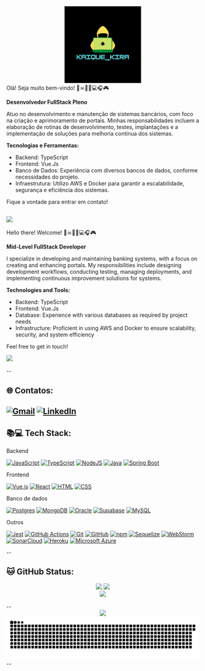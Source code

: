 <div align="center">
<img src ="https://github.com/kaique-kira/TreinamentoSpring/blob/main/imagens/1.png" width="200px"> 
</div>

<div>
Olá! Seja muito bem-vindo! 👾☠🐉🦖💻🎧🎮


<b>Desenvolvedor FullStack Pleno</b>

Atuo no desenvolvimento e manutenção de sistemas bancários, com foco na criação e aprimoramento de portais. Minhas responsabilidades incluem a elaboração de rotinas de desenvolvimento, testes, implantações e a implementação de soluções para melhoria contínua dos sistemas.

<b>Tecnologias e Ferramentas:</b>

<ul>
<li>Backend: TypeScript</li>
<li>Frontend: Vue.Js</li>
<li>Banco de Dados: Experiência com diversos bancos de dados, conforme necessidades do projeto.</li>
<li>Infraestrutura: Utilizo AWS e Docker para garantir a escalabilidade, segurança e eficiência dos sistemas.</li>
</ul>


Fique a vontade para entrar em contato!

##

<p align="rigth">
 <img width="300" src="https://github.com/kaique-kira/kaique-kira/assets/83593559/9c25de69-74e8-4355-a5bf-871616645a84">
</p> Hello there! Welcome! 👾☠🐉🦖💻🎧🎮


<b>Mid-Level FullStack Developer</b>

I specialize in developing and maintaining banking systems, with a focus on creating and enhancing portals. My responsibilities include designing development workflows, conducting testing, managing deployments, and implementing continuous improvement solutions for systems.

<b>Technologies and Tools:</b>
<ul>
<li>Backend: TypeScript</li>
<li>Frontend: Vue.Js</li>
<li>Database: Experience with various databases as required by project needs</li>
<li>Infrastructure: Proficient in using AWS and Docker to ensure scalability, security, and system efficiency</li>
</ul>

Feel free to get in touch!

<img width="100" src="https://github.com/kaique-kira/kaique-kira/assets/83593559/b573174e-4337-4ece-926d-7ba7586993e3">

</div>

--

## 🌐 Contatos:
 
 [![Gmail](https://img.shields.io/badge/Gmail-D14836?style=for-the-badge&logo=gmail&logoColor=white)](mailto:kaique.d.felipe@gmail.com) [![LinkedIn](https://img.shields.io/badge/linkedin-%230077B5.svg?style=for-the-badge&logo=linkedin&logoColor=white)](https://www.linkedin.com/in/kaique-denobi-felipe/) 
--

## 📚💻 Tech Stack:
Backend

[![JavaScript](https://img.shields.io/badge/JavaScript-F7DF1E?logo=javascript&logoColor=000)](#) [![TypeScript](https://img.shields.io/badge/TypeScript-3178C6?logo=typescript&logoColor=fff)](#) [![NodeJS](https://img.shields.io/badge/Node.js-6DA55F?logo=node.js&logoColor=white)](#) [![Java](https://img.shields.io/badge/Java-%23ED8B00.svg?logo=openjdk&logoColor=white)](#) [![Spring Boot](https://img.shields.io/badge/Spring%20Boot-6DB33F?logo=springboot&logoColor=fff)](#)

Frontend

[![Vue.js](https://img.shields.io/badge/Vue.js-4FC08D?logo=vuedotjs&logoColor=fff)](#) [![React](https://img.shields.io/badge/React-%2320232a.svg?logo=react&logoColor=%2361DAFB)](#) [![HTML](https://img.shields.io/badge/HTML-%23E34F26.svg?logo=html5&logoColor=white)](#) [![CSS](https://img.shields.io/badge/CSS-1572B6?logo=css3&logoColor=fff)](#)

Banco de dados

[![Postgres](https://img.shields.io/badge/Postgres-%23316192.svg?logo=postgresql&logoColor=white)](#) [![MongoDB](https://img.shields.io/badge/MongoDB-%234ea94b.svg?logo=mongodb&logoColor=white)](#) [![Oracle](https://custom-icon-badges.demolab.com/badge/Oracle-F80000?logo=oracle&logoColor=fff)](#) [![Supabase](https://img.shields.io/badge/Supabase-3FCF8E?logo=supabase&logoColor=fff)](#) [![MySQL](https://img.shields.io/badge/MySQL-4479A1?logo=mysql&logoColor=fff)](#)

Outros

[![Jest](https://img.shields.io/badge/Jest-C21325?logo=jest&logoColor=fff)](#) [![GitHub Actions](https://img.shields.io/badge/GitHub_Actions-2088FF?logo=github-actions&logoColor=white)](#) [![Git](https://img.shields.io/badge/Git-F05032?logo=git&logoColor=fff)](#) [![GitHub](https://img.shields.io/badge/GitHub-%23121011.svg?logo=github&logoColor=white)](#) [![npm](https://img.shields.io/badge/npm-CB3837?logo=npm&logoColor=fff)](#) [![Sequelize](https://img.shields.io/badge/Sequelize-52B0E7?logo=sequelize&logoColor=fff)](#) [![WebStorm](https://img.shields.io/badge/WebStorm-000?logo=webstorm&logoColor=fff)](#) [![SonarCloud](https://img.shields.io/badge/SonarCloud-F3702A?logo=sonarcloud&logoColor=fff)](#) [![Heroku](https://img.shields.io/badge/Heroku-430098?logo=heroku&logoColor=fffe)](#) [![Microsoft Azure](https://custom-icon-badges.demolab.com/badge/Microsoft%20Azure-0089D6?logo=msazure&logoColor=white)](#)

--

## 🐱 GitHub Status:

<div align="center">
 
![](https://github-readme-stats.vercel.app/api?username=kaique-kira&theme=chartreuse-dark&hide_border=false&include_all_commits=true&count_private=true)
![](https://github-readme-streak-stats.herokuapp.com/?user=kaique-kira&theme=chartreuse-dark&hide_border=false)</br>
![](https://github-readme-stats.vercel.app/api/top-langs/?username=kaique-kira&theme=chartreuse-dark&hide_border=false&include_all_commits=true&count_private=true&layout=donut)

</div>
--
<div align="center">
<img width="300" src="https://i2.wp.com/allhtaccess.info/wp-content/uploads/2018/03/programming.gif?fit=1281%2C716&ssl=1" />
</div>


</div>

<picture>
  <source media="(prefers-color-scheme: dark)" srcset="https://raw.githubusercontent.com/kaique-kira/kaique-kira/output/github-contribution-grid-snake-dark.svg">
  <source media="(prefers-color-scheme: light)" srcset="https://raw.githubusercontent.com/kaique-kira/kaique-kira/output/github-contribution-grid-snake.svg">
  <img alt="github contribution grid snake animation" src="https://raw.githubusercontent.com/kaique-kira/kaique-kira/output/github-contribution-grid-snake.svg">
</picture>
--
</div>
